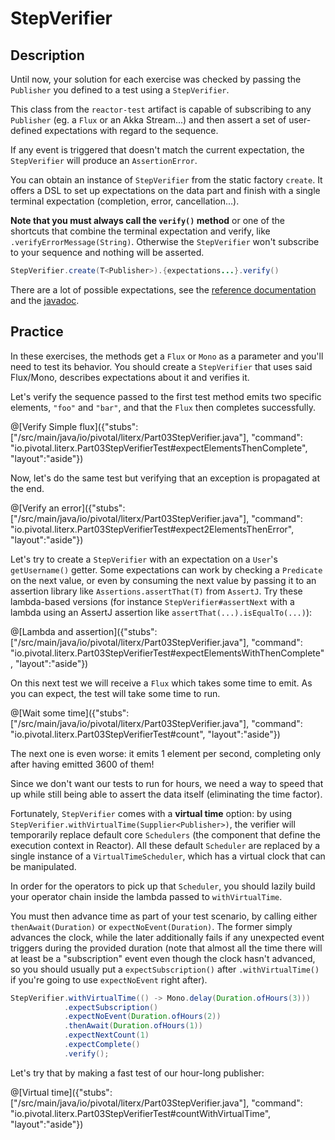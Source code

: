 # StepVerifier

## Description

Until now, your solution for each exercise was checked by passing the `Publisher` you
defined to a test using a `StepVerifier`.

This class from the `reactor-test` artifact is capable of subscribing to any `Publisher`
(eg. a `Flux` or an Akka Stream...) and then assert a set of user-defined expectations with
regard to the sequence.

If any event is triggered that doesn't match the current expectation, the `StepVerifier`
will produce an `AssertionError`.

You can obtain an instance of `StepVerifier` from the static factory `create`. It offers a
DSL to set up expectations on the data part and finish with a single terminal expectation
(completion, error, cancellation...).

**Note that you must always call the `verify()` method** or one of the shortcuts that
combine the terminal expectation and verify, like `.verifyErrorMessage(String)`. Otherwise
the `StepVerifier` won't subscribe to your sequence and nothing will be asserted.

```java
StepVerifier.create(T<Publisher>).{expectations...}.verify()
```

There are a lot of possible expectations, see the [reference documentation](https://projectreactor.io/docs/core/release/reference/docs/index.html#_testing_a_scenario_with_code_stepverifier_code)
and the [javadoc](https://javadoc.io/page/io.projectreactor.addons/reactor-test/3.0/reactor/test/StepVerifier.Step.html). 

## Practice 
In these exercises, the methods get a `Flux` or `Mono` as a parameter and you'll need to
test its behavior. You should create a `StepVerifier` that uses said Flux/Mono, describes
expectations about it and verifies it.

Let's verify the sequence passed to the first test method emits two specific elements,
`"foo"` and `"bar"`, and that the `Flux` then completes successfully.

@[Verify Simple flux]({"stubs": ["/src/main/java/io/pivotal/literx/Part03StepVerifier.java"], "command": "io.pivotal.literx.Part03StepVerifierTest#expectElementsThenComplete", "layout":"aside"})

Now, let's do the same test but verifying that an exception is propagated at the end.

@[Verify an error]({"stubs": ["/src/main/java/io/pivotal/literx/Part03StepVerifier.java"], "command": "io.pivotal.literx.Part03StepVerifierTest#expect2ElementsThenError", "layout":"aside"})

Let's try to create a `StepVerifier` with an expectation on a `User`'s `getUsername()` getter.
Some expectations can work by checking a `Predicate` on the next value, or even by consuming
the next value by passing it to an assertion library like `Assertions.assertThat(T)` from `AssertJ`.
Try these lambda-based versions (for instance `StepVerifier#assertNext` with a lambda using
an AssertJ assertion like `assertThat(...).isEqualTo(...)`):

@[Lambda and assertion]({"stubs": ["/src/main/java/io/pivotal/literx/Part03StepVerifier.java"], "command": "io.pivotal.literx.Part03StepVerifierTest#expectElementsWithThenComplete", "layout":"aside"})

On this next test we will receive a `Flux` which takes some time to emit. As you can expect,
the test will take some time to run.

@[Wait some time]({"stubs": ["/src/main/java/io/pivotal/literx/Part03StepVerifier.java"], "command": "io.pivotal.literx.Part03StepVerifierTest#count", "layout":"aside"})

The next one is even worse: it emits 1 element per second, completing only after having
emitted 3600 of them!

Since we don't want our tests to run for hours, we need a way to speed that up while still
being able to assert the data itself (eliminating the time factor).

Fortunately, `StepVerifier` comes with a **virtual time** option: by using `StepVerifier.withVirtualTime(Supplier<Publisher>)`,
the verifier will temporarily replace default core `Schedulers` (the component that define
the execution context in Reactor). All these default `Scheduler` are replaced by a single
instance of a `VirtualTimeScheduler`, which has a virtual clock that can be manipulated.

In order for the operators to pick up that `Scheduler`, you should lazily build your operator
chain inside the lambda passed to `withVirtualTime`.

You must then advance time as part of your test scenario, by calling either `thenAwait(Duration)`
or `expectNoEvent(Duration)`. The former simply advances the clock, while the later additionally
fails if any unexpected event triggers during the provided duration (note that almost all
the time there will at least be a "subscription" event even though the clock hasn't advanced,
so you should usually put a `expectSubscription()` after `.withVirtualTime()` if you're
going to use `expectNoEvent` right after).

```Java
StepVerifier.withVirtualTime(() -> Mono.delay(Duration.ofHours(3)))
            .expectSubscription()
            .expectNoEvent(Duration.ofHours(2))
            .thenAwait(Duration.ofHours(1))
            .expectNextCount(1)
            .expectComplete()
            .verify();
```

Let's try that by making a fast test of our hour-long publisher:

@[Virtual time]({"stubs": ["/src/main/java/io/pivotal/literx/Part03StepVerifier.java"], "command": "io.pivotal.literx.Part03StepVerifierTest#countWithVirtualTime", "layout":"aside"})